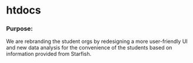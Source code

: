 # htdocs
### Purpose:
We are rebranding the student orgs by redesigning a more user-friendly UI and new data analysis for the convenience of the students based on information provided from Starfish.
